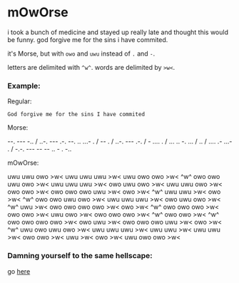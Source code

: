 # mOwOrse

i took a bunch of medicine and stayed up really late and thought this would be funny.
god forgive me for the sins i have commited.

it's Morse, but with `owo` and `uwu` instead of  `.` and `-`.

letters are delimited with `^w^`. words are delimited by `>w<`.

### Example:
Regular:
```
God forgive me for the sins I have commited
```

Morse:

--. --- -.. / ..-. --- .-. --. .. ...- . / -- . / ..-. --- .-. / - .... . / ... .. -. ... / .. / .... .- ...- . / -.-. --- -- -- .. - . -..

mOwOrse:

uwu uwu owo >w< uwu uwu uwu >w< uwu owo owo >w< ^w^ owo owo uwu owo >w< uwu uwu uwu >w< owo uwu owo >w< uwu uwu owo >w< owo owo >w< owo owo owo uwu >w< owo >w< ^w^ uwu uwu >w< owo >w< ^w^ owo owo uwu owo >w< uwu uwu uwu >w< owo uwu owo >w< ^w^ uwu >w< owo owo owo owo >w< owo >w< ^w^ owo owo owo >w< owo owo >w< uwu owo >w< owo owo owo >w< ^w^ owo owo >w< ^w^ owo owo owo owo >w< owo uwu >w< owo owo owo uwu >w< owo >w< ^w^ uwu owo uwu owo >w< uwu uwu uwu >w< uwu uwu >w< uwu uwu >w< owo owo >w< uwu >w< owo >w< uwu owo owo >w< 

### Damning yourself to the same hellscape:
go [here](https://github.com/qanazoga/mOwOrse/releases)
